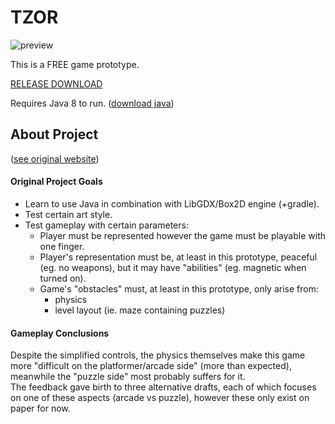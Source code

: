 # TZOR
  
![preview](preview.gif)  
  
This is a FREE game prototype.  
  
[RELEASE DOWNLOAD](https://github.com/Dark-Gran/TZOR/releases/tag/1.0)  
  
Requires Java 8 to run. ([download java](https://www.java.com/en/download/))  
  
  
## About Project  
  
([see original website](https://github.com/Dark-Gran/TZOR-Website))
  
#### Original Project Goals  
- Learn to use Java in combination with LibGDX/Box2D engine (+gradle).
- Test certain art style.
- Test gameplay with certain parameters:
  - Player must be represented however the game must be playable with one finger.
  - Player's representation must be, at least in this prototype, peaceful (eg. no weapons), but it may have "abilities" (eg. magnetic when turned on).
  - Game's "obstacles" must, at least in this prototype, only arise from:
    - physics 
    - level layout (ie. maze containing puzzles)

#### Gameplay Conclusions  
  
Despite the simplified controls, the physics themselves make this game more "difficult on the platformer/arcade side" (more than expected), meanwhile the "puzzle side" most probably suffers for it.  
The feedback gave birth to three alternative drafts, each of which focuses on one of these aspects (arcade vs puzzle), however these only exist on paper for now.  
